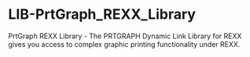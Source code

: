 LIB-PrtGraph_REXX_Library
=========================

PrtGraph REXX Library - The PRTGRAPH Dynamic Link Library for REXX gives you access to complex  graphic printing functionality under REXX.
